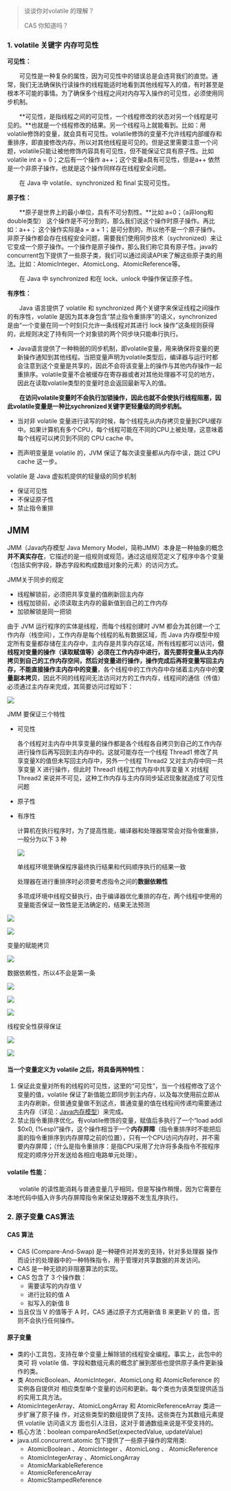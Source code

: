 > 谈谈你对volatile 的理解？
>
> CAS 你知道吗？ 



### 1.   volatile 关键字 内存可见性	

**可见性：**

　　可见性是一种复杂的属性，因为可见性中的错误总是会违背我们的直觉。通常，我们无法确保执行读操作的线程能适时地看到其他线程写入的值，有时甚至是根本不可能的事情。为了确保多个线程之间对内存写入操作的可见性，必须使用同步机制。

　　**可见性，是指线程之间的可见性，一个线程修改的状态对另一个线程是可见的。**也就是一个线程修改的结果。另一个线程马上就能看到。比如：用volatile修饰的变量，就会具有可见性。volatile修饰的变量不允许线程内部缓存和重排序，即直接修改内存。所以对其他线程是可见的。但是这里需要注意一个问题，volatile只能让被他修饰内容具有可见性，但不能保证它具有原子性。比如  volatile int a = 0；之后有一个操作 a++；这个变量a具有可见性，但是a++  依然是一个非原子操作，也就是这个操作同样存在线程安全问题。

　　在 Java 中 volatile、synchronized 和 final 实现可见性。

**原子性：**

　　**原子是世界上的最小单位，具有不可分割性。**比如  a=0；（a非long和double类型） 这个操作是不可分割的，那么我们说这个操作时原子操作。再比如：a++； 这个操作实际是a = a +   1；是可分割的，所以他不是一个原子操作。非原子操作都会存在线程安全问题，需要我们使用同步技术（sychronized）来让它变成一个原子操作。一个操作是原子操作，那么我们称它具有原子性。java的concurrent包下提供了一些原子类，我们可以通过阅读API来了解这些原子类的用法。比如：AtomicInteger、AtomicLong、AtomicReference等。

　　在 Java 中 synchronized 和在 lock、unlock 中操作保证原子性。

**有序性：**

　　Java  语言提供了 volatile 和 synchronized 两个关键字来保证线程之间操作的有序性，volatile  是因为其本身包含“禁止指令重排序”的语义，synchronized 是由“一个变量在同一个时刻只允许一条线程对其进行 lock  操作”这条规则获得的，此规则决定了持有同一个对象锁的两个同步块只能串行执行。



- Java语言提供了一种稍弱的同步机制，即volatile变量，用来确保将变量的更新操作通知到其他线程。当把变量声明为volatile类型后，编译器与运行时都会注意到这个变量是共享的，因此不会将该变量上的操作与其他内存操作一起重排序。volatile变量不会被缓存在寄存器或者对其他处理器不可见的地方，因此在读取volatile类型的变量时总会返回最新写入的值。

　　**在访问volatile变量时不会执行加锁操作，因此也就不会使执行线程阻塞，因此volatile变量是一种比sychronized关键字更轻量级的同步机制。** 

- 当对非 volatile 变量进行读写的时候，每个线程先从内存拷贝变量到CPU缓存中。如果计算机有多个CPU，每个线程可能在不同的CPU上被处理，这意味着每个线程可以拷贝到不同的 CPU cache 中。

- 而声明变量是 volatile 的，JVM 保证了每次读变量都从内存中读，跳过 CPU cache 这一步。



volatile 是 Java 虚拟机提供的轻量级的同步机制

- 保证可见性
- 不保证原子性
- 禁止指令重排



## JMM

JMM（Java内存模型 Java Memory Model，简称JMM）本身是一种抽象的概念**并不真实存在**，它描述的是一组规则或规范，通过这组规范定义了程序中各个变量（包括实例字段，静态字段和构成数组对象的元素）的访问方式。

JMM关于同步的规定

- 线程解锁前，必须把共享变量的值刷新回主内存
- 线程加锁前，必须读取主内存的最新值到自己的工作内存
- 加锁解锁是同一把锁

由于 JVM 运行程序的实体是线程，而每个线程创建时 JVM 都会为其创建一个工作内存（栈空间），工作内存是每个线程的私有数据区域，而 Java 内存模型中规定所有变量都存储在主内存中，主内存是共享内存区域，所有线程都可以访问，**但线程对变量的操作（读取赋值等）必须在工作内存中进行，首先要将变量从主内存拷贝到自己的工作内存空间，然后对变量进行操作，操作完成后再将变量写回主内存，不能直接操作主内存中的变量**，各个线程中的工作内存中存储着主内存中的**变量副本拷贝**，因此不同的线程间无法访问对方的工作内存，线程间的通信（传值）必须通过主内存来完成，其简要访问过程如下：



![](https://tva1.sinaimg.cn/large/00831rSTly1gcrgct554oj30qe0d441o.jpg)



JMM 要保证三个特性

- 可见性

  各个线程对主内存中共享变量的操作都是各个线程各自拷贝到自己的工作内存进行操作后再写回到主内存中的。这就可能存在一个线程 Thread1 修改了共享变量X的值但未写回主内存中，另外一个线程 Thread2 又对主内存中同一共享变量 X 进行操作，但此时 Thread1 线程工作内存中共享变量 X 对线程 Thread2 来说并不可见，这种工作内存与主内存同步延迟现象就造成了可见性问题

- 原子性

- 有序性

  计算机在执行程序时，为了提高性能，编译器和处理器常常会对指令做重排，一般分为以下 3 种

  ![](https://tva1.sinaimg.cn/large/00831rSTly1gcrgrycnj0j31bs04k74y.jpg)

  单线程环境里确保程序最终执行结果和代码顺序执行的结果一致

  处理器在进行重排序时必须要考虑指令之间的**数据依赖性**

  多项成环境中线程交替执行，由于编译器优化重排的存在，两个线程中使用的变量能否保证一致性是无法确定的，结果无法预测

![](/Users/starfish/Desktop/截屏2020-03-12上午11.47.50.png)

![](https://tva1.sinaimg.cn/large/00831rSTly1gcrgi74ulmj31im0qin9a.jpg)

变量的赋能拷贝







![](https://tva1.sinaimg.cn/large/00831rSTly1gcrgu63mbnj30su0i4whz.jpg)



数据依赖性，所以4不会是第一条

![](https://tva1.sinaimg.cn/large/00831rSTly1gcrgufti8zj31f40mg0xf.jpg)

![](https://tva1.sinaimg.cn/large/00831rSTly1gcrguq8arkj31f80nidyx.jpg)

![](https://tva1.sinaimg.cn/large/00831rSTly1gcrgvj393uj31fa0m8n73.jpg)



线程安全性获得保证

![](https://tva1.sinaimg.cn/large/00831rSTly1gcrgw8xzp2j31a40gkdno.jpg)



![](https://tva1.sinaimg.cn/large/00831rSTly1gcrgwjpoekj31dg0nynfc.jpg)

#### 当一个变量定义为 volatile 之后，将具备两种特性：

1. 保证此变量对所有的线程的可见性，这里的“可见性”，当一个线程修改了这个变量的值，volatile 保证了新值能立即同步到主内存，以及每次使用前立即从主内存刷新。但普通变量做不到这点，普通变量的值在线程间传递均需要通过主内存（详见：[Java内存模型](http://www.cnblogs.com/zhengbin/p/6407137.html)）来完成。
2. 禁止指令重排序优化。有volatile修饰的变量，赋值后多执行了一个“load addl $0x0, (%esp)”操作，这个操作相当于一个**内存屏障**（指令重排序时不能把后面的指令重排序到内存屏障之前的位置），只有一个CPU访问内存时，并不需要内存屏障；（什么是指令重排序：是指CPU采用了允许将多条指令不按程序规定的顺序分开发送给各相应电路单元处理）。

#### volatile 性能：

　　volatile 的读性能消耗与普通变量几乎相同，但是写操作稍慢，因为它需要在本地代码中插入许多内存屏障指令来保证处理器不发生乱序执行。

### 2.   原子变量 CAS算法 

#### CAS 算法

- CAS (Compare-And-Swap) 是一种硬件对并发的支持，针对多处理器 操作而设计的处理器中的一种特殊指令，用于管理对共享数据的并发访问。 
- CAS 是一种无锁的非阻塞算法的实现。 
- CAS 包含了 3 个操作数：
  - 需要读写的内存值 V 
  - 进行比较的值 A 
  - 拟写入的新值 B 
- 当且仅当 V 的值等于 A 时，CAS 通过原子方式用新值 B 来更新 V 的 值，否则不会执行任何操作。 



#### 原子变量 

- 类的小工具包，支持在单个变量上解除锁的线程安全编程。事实上，此包中的类可 将 volatile 值、字段和数组元素的概念扩展到那些也提供原子条件更新操作的类。 
- 类 AtomicBoolean、AtomicInteger、AtomicLong 和 AtomicReference 的实例各自提供对 相应类型单个变量的访问和更新。每个类也为该类型提供适当的实用工具方法。 
- AtomicIntegerArray、AtomicLongArray 和 AtomicReferenceArray 类进一步扩展了原子操 作，对这些类型的数组提供了支持。这些类在为其数组元素提供 volatile 访问语义方 面也引人注目，这对于普通数组来说是不受支持的。 
- 核心方法：boolean compareAndSet(expectedValue, updateValue) 
- java.util.concurrent.atomic 包下提供了一些原子操作的常用类:
  - AtomicBoolean 、AtomicInteger 、AtomicLong 、 AtomicReference 
  - AtomicIntegerArray 、AtomicLongArray 
  - AtomicMarkableReference 
  - AtomicReferenceArray 
  - AtomicStampedReference 